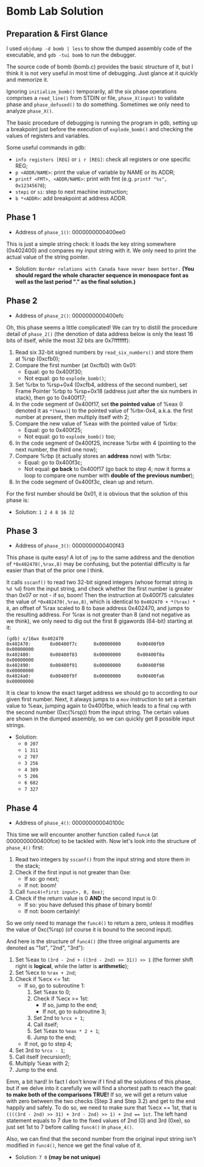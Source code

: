 # Bomb Lab Solution

## Preparation & First Glance

I used `objdump -d bomb | less` to show the dumped assembly code of the executable, and `gdb -tui bomb` to run the debugger.

The source code of bomb (bomb.c) provides the basic structure of it, but I think it is not very useful in most time of debugging. Just glance at it quickly and memorize it.

Ignoring `initialize_bomb()` temporarily, all the six phase operations comprises a `read_line()` from STDIN or file, `phase_X(input)` to validate phase and `phase_defused()` to do something. Sometimes we only need to analyze `phase_X()`.

The basic procedure of debugging is running the program in gdb, setting up a breakpoint just before the execution of `explode_bomb()` and checking the values of registers and variables.

Some useful commands in gdb:

- `info registers [REG]` or `i r [REG]`: check all registers or one specific REG;
- `p <ADDR/NAME>`: print the value of variable by NAME or its ADDR;
- `printf <FMT>, <ADDR/NAME>`: print with fmt (e.g. `printf "%s", 0x12345678`);
- `stepi` or `si`: step to next machine instruction;
- `b *<ADDR>`: add breakpoint at address ADDR.

## Phase 1

- Address of `phase_1()`: 0000000000400ee0

This is just a simple string check: it loads the key string somewhere (0x402400) and compares my input string with it. We only need to print the actual value of the string pointer.

- Solution: `Border relations with Canada have never been better.` **(You should regard the whole character sequence in monospace font as well as the last period "." as the final solution.)**

## Phase 2

- Address of `phase_2()`: 0000000000400efc

Oh, this phase seems a little complicated! We can try to distill the procedure detail of `phase_2()` (the denotion of data address below is only the least 16 bits of itself, while the most 32 bits are 0x7fffffff):

1. Read six 32-bit signed numbers by `read_six_numbers()` and store them at %rsp (0xcfb0);
2. Compare the first number (at 0xcfb0) with 0x01:
   - Equal: go to 0x400f30;
   - Not equal: go to `explode_bomb()`;
3. Set %rbx to %rsp+0x4 (0xcfb4, address of the second number), set Frame Pointer %rbp to %rsp+0x18 (address just after the six numbers in stack), then go to 0x400f17;
4. In the code segment of 0x400f17, set **the pointed value** of %eax (I denoted it as `*(%eax)`) to the pointed value of %rbx-0x4, a.k.a. the first number at present, then multiply itself with 2;
5. Compare the new value of %eax with the pointed value of %rbx:
   - Equal: go to 0x400f25;
   - Not equal: go to `explode_bomb()` too;
6. In the code segment of 0x400f25, increase %rbx with 4 (pointing to the next number, the third one now);
7. Compare %rbp (it actually stores an **address** now) with %rbx:
   - Equal: go to 0x400f3c;
   - Not equal: **go back** to 0x400f17 (go back to step 4; now it forms a loop to compare one number with **double of the previous number**);
7. In the code segment of 0x400f3c, clean up and return.

For the first number should be 0x01, it is obvious that the solution of this phase is:

- Solution: `1 2 4 8 16 32`

## Phase 3

- Address of `phase_3()`: 0000000000400f43

This phase is quite easy! A lot of `jmp` to the same address and the denotion of `*0x402470(,%rax,8)` may be confusing, but the potential difficulty is far easier than that of the prior one I think.

It calls `sscanf()` to read two 32-bit signed integers (whose format string is `%d %d`) from the input string, and check whether the first number is greater than 0x07 or not - if so, boom! Then the instruction at 0x400f75 calculates the value of `*0x402470(,%rax,8)`, which is identical to `0x402470 + *(%rax) * 8`, an offset of %rax scaled to 8 to base address 0x402470, and jumps to the resulting address. For %rax is not greater than 8 (and not negative as we think), we only need to dig out the first 8 gigawords (64-bit) starting at it:

```text
(gdb) x/16wx 0x402470
0x402470:       0x00400f7c      0x00000000      0x00400fb9      0x00000000
0x402480:       0x00400f83      0x00000000      0x00400f8a      0x00000000
0x402490:       0x00400f91      0x00000000      0x00400f98      0x00000000
0x4024a0:       0x00400f9f      0x00000000      0x00400fa6      0x00000000
```

It is clear to know the exact target address we should go to according to our given first number. Next, it always jumps to a `mov` instruction to set a certain value to %eax, jumping again to 0x400fbe, which leads to a final `cmp` with the second number (0xc(%rsp)) from the input string. The certain values are shown in the dumped assembly, so we can quickly get 8 possible input strings.

- Solution:
  - `0 207`
  - `1 311`
  - `2 707`
  - `3 256`
  - `4 389`
  - `5 206`
  - `6 682`
  - `7 327`

## Phase 4

- Address of `phase_4()`: 000000000040100c

This time we will encounter another function called `func4` (at 0000000000400fce) to be tackled with. Now let's look into the structure of `phase_4()` first:

1. Read two integers by `sscanf()` from the input string and store them in the stack;
2. Check if the first input is not greater than 0xe:
   - If so: go next;
   - If not: boom!
3. Call `func4(<first input>, 0, 0xe)`;
4. Check if the return value is 0 **AND** the second input is 0:
   - If so: you have defused this phase of binary bomb!
   - If not: boom certainly!

So we only need to manage the `func4()` to return a zero, unless it modifies the value of 0xc(%rsp) (of course it is bound to the second input).

And here is the structure of `func4()` (the three original arguments are denoted as "1st", "2nd", "3rd"):

1. Set %eax to `(3rd - 2nd + ((3rd - 2nd) >> 31)) >> 1` (the former shift right is **logical**, while the latter is **arithmetic**);
2. Set %ecx to `%rax + 2nd`;
3. Check if %ecx <= 1st:
   - If so, go to subroutine 1:
     1. Set %eax to 0;
     2. Check if %ecx >= 1st:
        - If so, jump to the end;
        - If not, go to subroutine 3;
     3. Set 2nd to `%rcx + 1`;
     4. Call itself;
     5. Set %eax to `%eax * 2 + 1`;
     6. Jump to the end;
   - If not, go to step 4;
4. Set 3rd to `%rcx - 1`;
5. Call itself (recursion!);
6. Multiply %eax with 2;
7. Jump to the end.

Emm, a bit hard! In fact I don't know if I find all the solutions of this phase, but if we delve into it carefully we will find a shortest path to reach the goal: **to make both of the comparisons TRUE!** If so, we will get a return value with zero between the two checks (Step 3 and Step 3.2) and get to the end happily and safely. To do so, we need to make sure that %ecx == 1st, that is `((((3rd - 2nd) >> 31) + 3rd - 2nd) >> 1) + 2nd == 1st`. The left hand statement equals to 7 due to the fixed values of 2nd (0) and 3rd (0xe), so just set 1st to 7 before calling `func4()` in `phase_4()`.

Also, we can find that the second number from the original input string isn't modified in `func4()`, hence we get the final value of it.

- Solution: `7 0` **(may be not unique)**

